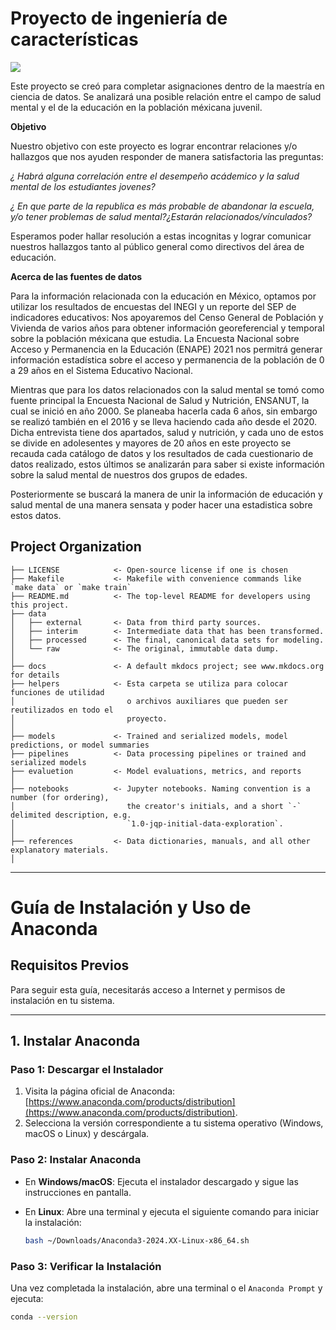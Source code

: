 # Proyecto de ingeniería de características 

<a target="_blank" href="https://cookiecutter-data-science.drivendata.org/">
    <img src="https://img.shields.io/badge/CCDS-Project%20template-328F97?logo=cookiecutter" />
</a>

Este proyecto se creó para completar asignaciones dentro de la maestría en ciencia de datos. Se analizará una posible relación entre el campo de salud mental y el de la educación en la población méxicana juvenil. 

**Objetivo**

Nuestro objetivo con este proyecto es lograr encontrar relaciones y/o hallazgos que nos ayuden responder de manera satisfactoria las preguntas: 

*¿ Habrá alguna correlación entre el desempeño acádemico y la salud mental de los estudiantes jovenes?*

*¿ En que parte de la republica es más probable de abandonar la escuela, y/o tener problemas de salud mental?¿Estarán relacionados/vínculados?*

Esperamos poder hallar resolución a estas incognitas y lograr comunicar nuestros hallazgos tanto al público general como directivos del área de educación.

**Acerca de las fuentes de datos**

Para la información relacionada con la educación en México, optamos por utilizar los resultados de encuestas del INEGI y un reporte del SEP de indicadores educativos:
Nos apoyaremos del Censo General de Población y Vivienda de varios años para obtener información georeferencial y temporal sobre la población méxicana que estudia. La Encuesta Nacional sobre Acceso y Permanencia en la Educación (ENAPE) 2021 nos permitrá generar información estadística sobre el acceso y permanencia de la población de 0 a 29 años en el Sistema Educativo Nacional.

Mientras que para los datos relacionados con la salud mental se tomó como fuente principal la Encuesta Nacional de Salud y Nutrición, ENSANUT, la cual se inició en año 2000. Se planeaba hacerla cada 6 años, sin embargo se realizó también en el 2016 y se lleva haciendo cada año desde el 2020. Dicha entrevista tiene dos apartados, salud y nutrición, y cada uno de estos se divide en adolesentes y mayores de 20 años en este proyecto se recauda cada catálogo de datos y los resultados de cada cuestionario de datos realizado, estos últimos se analizarán para saber si existe información sobre la salud mental de nuestros dos grupos de edades.

Posteriormente se buscará la manera de unir la información de educación y salud mental de una manera sensata y poder hacer una estadistica sobre estos datos.
## Project Organization

```
├── LICENSE            <- Open-source license if one is chosen
├── Makefile           <- Makefile with convenience commands like `make data` or `make train`
├── README.md          <- The top-level README for developers using this project.
├── data
│   ├── external       <- Data from third party sources.
│   ├── interim        <- Intermediate data that has been transformed.
│   ├── processed      <- The final, canonical data sets for modeling.
│   └── raw            <- The original, immutable data dump.
│
├── docs               <- A default mkdocs project; see www.mkdocs.org for details
├── helpers            <- Esta carpeta se utiliza para colocar funciones de utilidad
│                         o archivos auxiliares que pueden ser reutilizados en todo el
│                         proyecto.
│        
├── models             <- Trained and serialized models, model predictions, or model summaries
├── pipelines          <- Data processing pipelines or trained and serialized models
├── evaluetion         <- Model evaluations, metrics, and reports
│
├── notebooks          <- Jupyter notebooks. Naming convention is a number (for ordering),
│                         the creator's initials, and a short `-` delimited description, e.g.
│                         `1.0-jqp-initial-data-exploration`.
│
├── references         <- Data dictionaries, manuals, and all other explanatory materials.
│
```

--------


# Guía de Instalación y Uso de Anaconda

## Requisitos Previos
Para seguir esta guía, necesitarás acceso a Internet y permisos de instalación en tu sistema.

---

## 1. Instalar Anaconda

### Paso 1: Descargar el Instalador
1. Visita la página oficial de Anaconda: [https://www.anaconda.com/products/distribution](https://www.anaconda.com/products/distribution).
2. Selecciona la versión correspondiente a tu sistema operativo (Windows, macOS o Linux) y descárgala.

### Paso 2: Instalar Anaconda
- En **Windows/macOS**: Ejecuta el instalador descargado y sigue las instrucciones en pantalla.
- En **Linux**: Abre una terminal y ejecuta el siguiente comando para iniciar la instalación:

    ```bash
    bash ~/Downloads/Anaconda3-2024.XX-Linux-x86_64.sh
    ```

### Paso 3: Verificar la Instalación
Una vez completada la instalación, abre una terminal o el `Anaconda Prompt` y ejecuta:

```bash
conda --version
